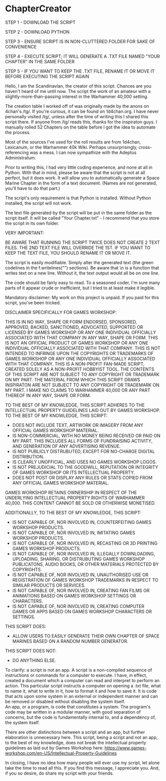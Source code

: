 # ChapterCreator
STEP 1 - DOWNLOAD THE SCRIPT

STEP 2 - DOWNLOAD PYTHON

STEP 3 - ENSURE SCRIPT IS IN NON-CLUTTERED FOLDER FOR SAKE OF CONVENIENCE

STEP 4 - EXECUTE SCRIPT; IT WILL GENERATE A .TXT FILE NAMED "YOUR CHAPTER" IN THE SAME FOLDER

STEP 5 - IF YOU WANT TO KEEP THE .TXT FILE, RENAME IT OR MOVE IT BEFORE EXECUTING THE SCRIPT AGAIN





Hello,
I am the Scandinavian, the creator of this script.
Chances are you haven't heard of me until now.
The script the work of an amateur with a slightly-more-than-passing interest in the Warhammer 40,000 setting.

The creation table I worked off of was originally made by the anons on 4chan's /tg/.
If you're curious, it can be found on 1d4chan.org.
I have never personally visited /tg/, unless after the time of writing this I shared this script there.
If anyone from /tg/ reads this, thanks for the inspiraton guys.
I manually rolled 52 Chapters on the table before I got the idea to automate the process.

Most of the sources I've used for the roll results are from 1d4chan, Lexicanum, or the Warhammer 40k Wiki.
Perhaps unsurprisingly, cross-referencing was a mess. I can now sympathize with the Adeptus Administratum.

Prior to writing this, I had very little coding experience, and none at all in Python.
With that in mind, please be aware that the script is not at all perfect, but it does work.
It will allow you to automatically generate a Space Marine Chapter in the form of a text document.
(Names are not generated, you'll have to do that part.)

The script's only requirement is that Python is installed.
Without Python installed, the script will not work.

The text file generated by the script will be put in the same folder as the script itself.
It will be called "Your Chapter.txt" - I recommend that you store the script in its own folder.

VERY IMPORTANT:

BE AWARE THAT RUNNING THE SCRIPT TWICE DOES NOT CREATE 2 TEXT FILES.
THE 2ND TEXT FILE WILL OVERRIDE THE 1ST.
IF YOU WANT TO KEEP THE TEXT FILE, YOU SHOULD RENAME IT OR MOVE IT.

The script is easily modifiable.
Simply alter the generated text (the green codelines in the f.writelines("") sections).
Be aware that \n is a function that writes text on a new line. Without it, the text output would all be on one line.

The code should be fairly easy to read.
To a seasoned coder, I'm sure many parts of it appear crude or inefficient, but I tried to at least make it legible.

Mandatory disclaimer:
My work on this project is unpaid.
If you paid for this script, you've been tricked.

DISCLAIMER SPECIFICALLY FOR GAMES WORKSHOP:

THIS IS IN NO WAY, SHAPE OR FORM ENDORSED, SPONSORED, APPROVED, BACKED, SANCTIONED, ADVOCATED, SUPPORTED OR LICENSED BY GAMES WORKSHOP OR ANY ONE INDIVIDUAL OFFICIALLY ASSOCIATED WITH THAT COMPANY IN ANY WAY, SHAPE OR FORM.
THIS IS NOT AN OFFICIAL PRODUCT OF GAMES WORKSHOP OR ANY ONE INDIVIDUAL OFFICIALLY ASSOCIATED WITH THAT COMPANY.
THIS IS NOT INTENDED TO INFRINGE UPON THE COPYRIGHTS OR TRADEMARKS OF GAMES WORKSHOP OR ANY ONE INDIVIDUAL OFFICIALLY ASSOCIATED WITH THAT COMPANY.
THIS IS A NON-PROFIT FAN-MADE SCRIPT, CREATED SOLELY AS A NON-PROFIT HOBBYIST TOOL.
THE CONTENTS OF THIS SCRIPT ARE NOT SUBJECT TO ANY COPYRIGHT OR TRADEMARK ON MY PART.
THE MATERIAL FROM WHICH THIS SCRIPT DRAWS INSPIRATON ARE NOT SUBJECT TO ANY COPYRIGHT OR TRADEMARK ON MY PART.
I MAKE NO CLAIMS TO WARHAMMER 40,000 OR ANY PART THEREOF IN ANY WAY, SHAPE OR FORM.

TO THE BEST OF MY KNOWLEDGE, THIS SCRIPT ADHERES TO THE INTELLECTUAL PROPERTY GUIDELINES LAID OUT BY GAMES WORKSHOP.
TO THE BEST OF MY KNOWLEDGE, THIS SCRIPT:
- DOES NOT INCLUDE TEXT, ARTWORK OR IMAGERY FROM ANY OFFICIAL GAMES WORKSHOP MATERIAL.
- IS NON-COMMERCIAL, WITH NO MONEY BEING RECEIVED OR PAID ON MY PART. THIS INCLUDES ALL FORMS OF FUNDRAISING ACTIVITY, AND GENERATION OF ANY ADVERTISING REVENUE.
- IS NOT PUBLICLY DISTRUBUTED, EXCEPT FOR NO-CHARGE DIGITAL DISTRIBUTION.
- IS CLEARLY UNOFFICIAL, AND USES NO GAMES WORKSHOP LOGOS.
- IS NOT PREJUDICIAL TO THE GOODWILL, REPUTATION OR INTEGRITY OF GAMES WORKSHOP OR ITS INTELLECTUAL PROPERTY.
- DOES NOT POST OR DISPLAY ANY RULES OR STATS COPIED FROM ANY OFFICIAL GAMES WORKSHOP MATERIAL.

GAMES WORKSHOP RETAINS OWNERSHIP IN RESPECT OF THE UNDERLYING INTELLECTUAL PROPERTY RIGHTS OF WARHAMMER 40,000.
THIS CONTENT CANNOT BE SOLD OR OTHERWISE MONETISED.

ADDITIONALLY, TO THE BEST OF MY KNOWLEDGE, THIS SCRIPT:
- IS NOT CAPABLE OF, NOR INVOLVED IN, COUNTERFEITING GAMES WORKSHOP PRODUCTS.
- IS NOT CAPABLE OF, NOR INVOLVED IN, IMITATING GAMES WORKSHOP PRODUCTS.
- IS NOT CAPABLE OF, NOR INVOLVED IN, RECASTING OR 3D PRINTING GAMES WORKSHOP PRODUCTS.
- IS NOT CAPABLE OF, NOR INVOLVED IN, ILLEGALLY DOWNLOADING, UPLOADING, SHARING, OR DISTRUBUTING GAMES WORKSHOP PUBLICATONS, AUDIO BOOKS, OR OTHER MATERIALS PROTECTED BY COPYRIGHTS.
- IS NOT CAPABLE OF, NOR INVOLVED IN, UNAUTHORISED USE OR REGISTRATION OF GAMES WORKSHOP TRADEMARKS IN RESPECT TO SIMILAR PRODUCTS OR SERVICES.
- IS NOT CAPABLE OF, NOR INVOLVED IN, CREATING FAN FILMS OR ANIMATIONS BASED ON GAMES WORKSHOP SETTINGS OR CHARACTERS.
- IS NOT CAPABLE OF, NOR INVOLVED IN, CREATING COMPUTER GAMES OR APPS BASED ON GAMES WORKSHOP CHARACTERS OR SETTINGS.

THIS SCRIPT DOES:
- ALLOW USERS TO EASILY GENERATE THEIR OWN CHAPTER OF SPACE MARINES BASED ON A RANDOM NUMBER GENERATOR.

THIS SCRIPT DOES NOT:
- DO ANYTHING ELSE.

To clarify: a script is not an app.
A script is a non-compiled sequence of instructions or commands for a computer to execute. I have, in effect, created a document which a computer can read and interpret to perform an action. This particular script instructs a computer on opening a .txt file, what to name it, what to write in it, how to format it and how to save it.
It is code that acts upon some system in an external or independent manner and can be removed or disabled without disabling the system itself.                                                                         
An app, or a program, is code that constitutes a system. The program's code may be written in a modular manner, with good separation of concerns, but the code is fundamentally internal to, and a dependency of, the system itself.

There are other distinctions between a script and an app, but further elaboration is unnecessary here. 
This script, being a script and not an app, to the best of my knowledge, does not break the intellectual property guidelines as laid out by Games Workshop here: https://www.games-workshop.com/en-US/Intellectual-Property-Guidelines

In closing, I have no idea how many people will ever use my script, let alone take the time to read all this.
If you find this message, I appreciate you.                                                                  And, if you so desire, do share my script with your friends.       
